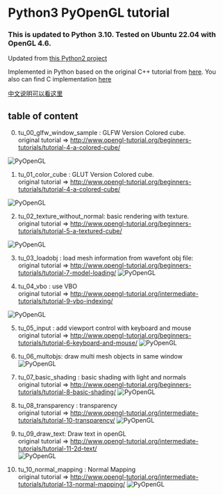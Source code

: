 # Python3 PyOpenGL tutorial

### This is updated to Python 3.10.  Tested on Ubuntu 22.04 with OpenGL 4.6.

Updated from [this Python2 project](https://github.com/jcteng/python-opengl-tutorial)

Implemented in Python based on the original C++ tutorial from [here](http://www.opengl-tutorial.org/).  You also can find C implementation [here](https://github.com/opengl-tutorials/ogl)

[中文说明可以看这里](cn_readme.md)  

## table of content
0.  tu_00_glfw_window_sample : GLFW Version Colored cube.  
original tutorial => http://www.opengl-tutorial.org/beginners-tutorials/tutorial-4-a-colored-cube/  

![PyOpenGL](doc/screenshots/tu00.png)  

1.  tu_01_color_cube : GLUT Version Colored cube.  
original tutorial => http://www.opengl-tutorial.org/beginners-tutorials/tutorial-4-a-colored-cube/

![PyOpenGL](doc/screenshots/tu01.png)  

2.  tu_02_texture_without_normal: basic rendering with texture.  
original tutorial => http://www.opengl-tutorial.org/beginners-tutorials/tutorial-5-a-textured-cube/

![PyOpenGL](doc/screenshots/tu02.png)  

3. tu_03_loadobj : load mesh information from wavefont obj file:  
original tutorial => http://www.opengl-tutorial.org/beginners-tutorials/tutorial-7-model-loading/
![PyOpenGL](doc/screenshots/tu03.png)  

4. tu_04_vbo : use VBO   
original tutorial => http://www.opengl-tutorial.org/intermediate-tutorials/tutorial-9-vbo-indexing/  

![PyOpenGL](doc/screenshots/tu04.png)  

5. tu_05_input : add viewport control with keyboard and mouse  
original tutorial => http://www.opengl-tutorial.org/beginners-tutorials/tutorial-6-keyboard-and-mouse/
![PyOpenGL](doc/screenshots/tu05.png)  

6. tu_06_multobjs: draw multi mesh objects in same window  
![PyOpenGL](doc/screenshots/tu06.png)  

7. tu_07_basic_shading : basic shading with light and normals  
original tutorial => http://www.opengl-tutorial.org/beginners-tutorials/tutorial-8-basic-shading/
![PyOpenGL](doc/screenshots/tu07.png)  

8. tu_08_transparency : transparency  
original tutorial => http://www.opengl-tutorial.org/intermediate-tutorials/tutorial-10-transparency/ 
![PyOpenGL](doc/screenshots/tu08.png)  

9. tu_09_draw_text: Draw text in openGL  
original tutorial => http://www.opengl-tutorial.org/intermediate-tutorials/tutorial-11-2d-text/  
![PyOpenGL](doc/screenshots/tu09.png)  

10. tu_10_normal_mapping : Normal Mapping  
original tutorial =>  http://www.opengl-tutorial.org/intermediate-tutorials/tutorial-13-normal-mapping/
![PyOpenGL](doc/screenshots/tu10.png)  


